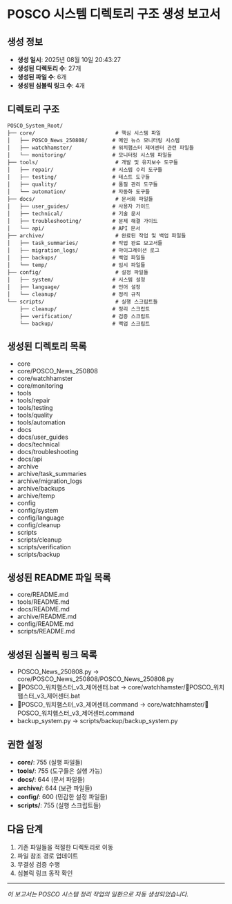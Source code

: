 # POSCO 시스템 디렉토리 구조 생성 보고서

## 생성 정보
- **생성 일시**: 2025년 08월 10일 20:43:27
- **생성된 디렉토리 수**: 27개
- **생성된 파일 수**: 6개
- **생성된 심볼릭 링크 수**: 4개

## 디렉토리 구조

```
POSCO_System_Root/
├── core/                          # 핵심 시스템 파일
│   ├── POSCO_News_250808/        # 메인 뉴스 모니터링 시스템
│   ├── watchhamster/             # 워치햄스터 제어센터 관련 파일들
│   └── monitoring/               # 모니터링 시스템 파일들
├── tools/                         # 개발 및 유지보수 도구들
│   ├── repair/                   # 시스템 수리 도구들
│   ├── testing/                  # 테스트 도구들
│   ├── quality/                  # 품질 관리 도구들
│   └── automation/               # 자동화 도구들
├── docs/                          # 문서화 파일들
│   ├── user_guides/              # 사용자 가이드
│   ├── technical/                # 기술 문서
│   ├── troubleshooting/          # 문제 해결 가이드
│   └── api/                      # API 문서
├── archive/                       # 완료된 작업 및 백업 파일들
│   ├── task_summaries/           # 작업 완료 보고서들
│   ├── migration_logs/           # 마이그레이션 로그
│   ├── backups/                  # 백업 파일들
│   └── temp/                     # 임시 파일들
├── config/                        # 설정 파일들
│   ├── system/                   # 시스템 설정
│   ├── language/                 # 언어 설정
│   └── cleanup/                  # 정리 규칙
└── scripts/                       # 실행 스크립트들
    ├── cleanup/                  # 정리 스크립트
    ├── verification/             # 검증 스크립트
    └── backup/                   # 백업 스크립트
```

## 생성된 디렉토리 목록
- core
- core/POSCO_News_250808
- core/watchhamster
- core/monitoring
- tools
- tools/repair
- tools/testing
- tools/quality
- tools/automation
- docs
- docs/user_guides
- docs/technical
- docs/troubleshooting
- docs/api
- archive
- archive/task_summaries
- archive/migration_logs
- archive/backups
- archive/temp
- config
- config/system
- config/language
- config/cleanup
- scripts
- scripts/cleanup
- scripts/verification
- scripts/backup

## 생성된 README 파일 목록
- core/README.md
- tools/README.md
- docs/README.md
- archive/README.md
- config/README.md
- scripts/README.md

## 생성된 심볼릭 링크 목록
- POSCO_News_250808.py -> core/POSCO_News_250808/POSCO_News_250808.py
- 🐹POSCO_워치햄스터_v3_제어센터.bat -> core/watchhamster/🐹POSCO_워치햄스터_v3_제어센터.bat
- 🐹POSCO_워치햄스터_v3_제어센터.command -> core/watchhamster/🐹POSCO_워치햄스터_v3_제어센터.command
- backup_system.py -> scripts/backup/backup_system.py

## 권한 설정
- **core/**: 755 (실행 파일들)
- **tools/**: 755 (도구들은 실행 가능)
- **docs/**: 644 (문서 파일들)
- **archive/**: 644 (보관 파일들)
- **config/**: 600 (민감한 설정 파일들)
- **scripts/**: 755 (실행 스크립트들)

## 다음 단계
1. 기존 파일들을 적절한 디렉토리로 이동
2. 파일 참조 경로 업데이트
3. 무결성 검증 수행
4. 심볼릭 링크 동작 확인

---
*이 보고서는 POSCO 시스템 정리 작업의 일환으로 자동 생성되었습니다.*
